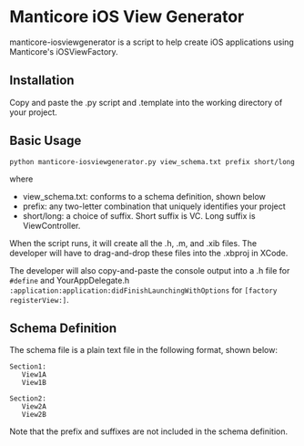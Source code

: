 Manticore iOS View Generator
============================

manticore-iosviewgenerator is a script to help create iOS applications using Manticore's iOSViewFactory.

Installation
------------

Copy and paste the .py script and .template into the working directory of your project.

Basic Usage
-----------

    python manticore-iosviewgenerator.py view_schema.txt prefix short/long

where

  * view_schema.txt: conforms to a schema definition, shown below
  * prefix: any two-letter combination that uniquely identifies your project
  * short/long: a choice of suffix. Short suffix is VC. Long suffix is ViewController.

When the script runs, it will create all  the .h, .m, and .xib files. The developer will have to drag-and-drop
these files into the .xbproj in XCode.

The developer will also copy-and-paste the console output into a .h file for `#define` and 
YourAppDelegate.h `:application:application:didFinishLaunchingWithOptions` for `[factory registerView:]`.

Schema Definition
-----------------

The schema file is a plain text file in the following format, shown below:

    Section1:
       View1A
       View1B

    Section2:
       View2A
       View2B

Note that the prefix and suffixes are not included in the schema definition.

